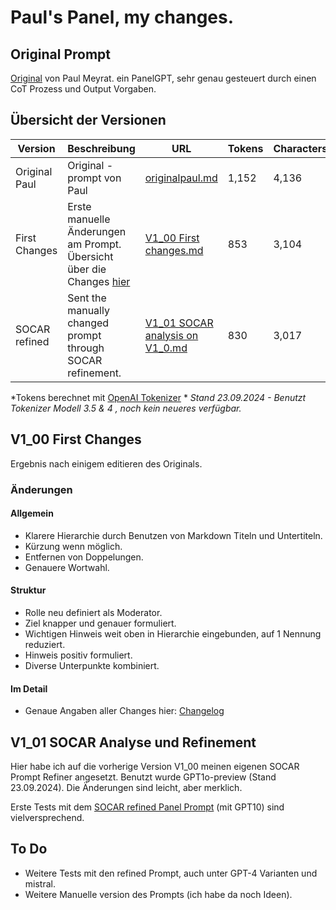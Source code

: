 # Paul's Panel, my changes.

## Original Prompt
[Original](https://github.com/zielperson/AI-whispers/blob/master/PanelGPT%20CoT/originalpaul.md) von Paul Meyrat.
ein PanelGPT, sehr genau gesteuert durch einen CoT Prozess und Output Vorgaben.

## Übersicht der Versionen

| Version         | Beschreibung                                                                                                                                                              | URL                                                                                                                                                               | Tokens | Characters |
|-----------------|---------------------------------------------------------------------------------------------------------------------------------------------------------------------------|-------------------------------------------------------------------------------------------------------------------------------------------------------------------|--------|------------|
| Original Paul   | Original - prompt von Paul                                                                                                                                                 | [originalpaul.md](https://github.com/zielperson/AI-whispers/blob/master/PanelGPT%20CoT/originalpaul.md)                                                         | 1,152  | 4,136      |
| First Changes   | Erste manuelle Änderungen am Prompt. Übersicht über die Changes [hier](https://github.com/zielperson/AI-whispers/blob/master/PanelGPT%20CoT/changelog.md)                | [V1_00 First changes.md](https://github.com/zielperson/AI-whispers/blob/master/PanelGPT%20CoT/V1_00%20First%20changes.md)                                     | 853    | 3,104      |
| SOCAR refined   | Sent the manually changed prompt through SOCAR refinement.                                                                                                                 | [V1_01 SOCAR analysis on V1_0.md](https://github.com/zielperson/AI-whispers/blob/master/PanelGPT%20CoT/V1_01%20Socar%20analysis%20on%20V1_0.md)                  | 830    | 3,017      |

*Tokens berechnet mit [OpenAI Tokenizer](https://platform.openai.com/tokenizer?view=bpe) *
*Stand 23.09.2024 - Benutzt Tokenizer Modell 3.5 & 4 , noch kein neueres verfügbar.*
## V1_00 First Changes
Ergebnis nach einigem editieren des Originals.

### Änderungen
#### Allgemein
* Klarere Hierarchie durch Benutzen von Markdown Titeln und Untertiteln.
* Kürzung wenn möglich.
* Entfernen von Doppelungen.
* Genauere Wortwahl.
#### Struktur
* Rolle neu definiert als Moderator.
* Ziel knapper und genauer formuliert.
* Wichtigen Hinweis weit oben in Hierarchie eingebunden, auf 1 Nennung reduziert.
* Hinweis positiv formuliert.
* Diverse Unterpunkte kombiniert.
#### Im Detail
* Genaue Angaben aller Changes hier:
  [Changelog](https://github.com/zielperson/AI-whispers/blob/master/PanelGPT%20CoT/changelog.md)

## V1_01 SOCAR Analyse und Refinement
Hier habe ich auf die vorherige Version V1_00 meinen eigenen SOCAR Prompt Refiner angesetzt.
Benutzt wurde GPT1o-preview (Stand 23.09.2024).
Die Änderungen sind leicht, aber merklich.

Erste Tests mit dem [SOCAR refined Panel Prompt](https://github.com/zielperson/AI-whispers/blob/master/PanelGPT%20CoT/V1_01%20Socar%20analysis%20on%20V1_0.md) (mit GPT10) sind vielversprechend. 

## To Do
- Weitere Tests mit den refined Prompt, auch unter GPT-4 Varianten und mistral.
- Weitere Manuelle version des Prompts (ich habe da noch Ideen).




